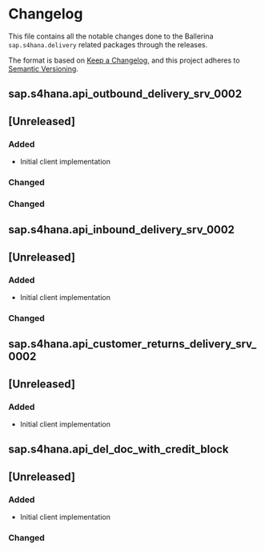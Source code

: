 # Changelog

This file contains all the notable changes done to the Ballerina `sap.s4hana.delivery` related packages through the
releases.

The format is based on [Keep a Changelog](https://keepachangelog.com/en/1.0.0/),
and this project adheres to [Semantic Versioning](https://semver.org/spec/v2.0.0.html).

## sap.s4hana.api_outbound_delivery_srv_0002

## [Unreleased]

### Added

- Initial client implementation

### Changed

### Changed

## sap.s4hana.api_inbound_delivery_srv_0002

## [Unreleased]

### Added

- Initial client implementation

### Changed

## sap.s4hana.api_customer_returns_delivery_srv_0002

## [Unreleased]

### Added

- Initial client implementation

## sap.s4hana.api_del_doc_with_credit_block

## [Unreleased]

### Added

- Initial client implementation

### Changed

